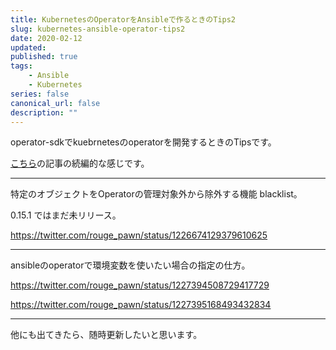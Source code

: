 ```yaml
---
title: KubernetesのOperatorをAnsibleで作るときのTips2
slug: kubernetes-ansible-operator-tips2
date: 2020-02-12
updated:
published: true
tags:
    - Ansible
    - Kubernetes
series: false
canonical_url: false
description: ""
---
```


operator-sdkでkuebrnetesのoperatorを開発するときのTipsです。

[こちら](https://imokuri123.com/blog/2019/12/kubernetes-ansible-operator-tips/)の記事の続編的な感じです。

---

特定のオブジェクトをOperatorの管理対象外から除外する機能 blacklist。

0.15.1 ではまだ未リリース。

https://twitter.com/rouge_pawn/status/1226674129379610625

---

ansibleのoperatorで環境変数を使いたい場合の指定の仕方。

https://twitter.com/rouge_pawn/status/1227394508729417729

https://twitter.com/rouge_pawn/status/1227395168493432834

---

他にも出てきたら、随時更新したいと思います。
